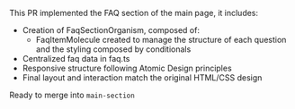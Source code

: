 This PR implemented the FAQ section of the main page, it includes:

- Creation of FaqSectionOrganism, composed of:
    - FaqItemMolecule created to manage the structure of each question and the styling composed by conditionals
- Centralized faq data in faq.ts
- Responsive structure following Atomic Design principles
- Final layout and interaction match the original HTML/CSS design


Ready to merge into `main-section`
